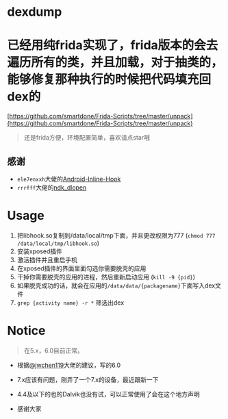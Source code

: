 # dexdump

# 已经用纯frida实现了，frida版本的会去遍历所有的类，并且加载，对于抽类的，能够修复那种执行的时候把代码填充回dex的
[https://github.com/smartdone/Frida-Scripts/tree/master/unpack](https://github.com/smartdone/Frida-Scripts/tree/master/unpack)
> 还是frida方便，环境配置简单，喜欢请点star哦

## 感谢
- `ele7enxxh`大佬的[Android-Inline-Hook](https://github.com/ele7enxxh/Android-Inline-Hook)
- `rrrfff`大佬的[ndk_dlopen](https://github.com/rrrfff/ndk_dlopen)

# Usage

1. 把libhook.so复制到/data/local/tmp下面，并且更改权限为777 (`chmod 777 /data/local/tmp/libhook.so`)
2. 安装xposed插件
3. 激活插件并且重启手机
4. 在xposed插件的界面里面勾选你需要脱壳的应用
5. 干掉你需要脱壳的应用的进程，然后重新启动应用 (`kill -9 {pid}`)
6. 如果脱壳成功的话，就会在应用的`/data/data/{packagename}`下面写入dex文件
7. `grep {activity name} -r *` 筛选出dex

# Notice

> 在5.x，6.0目前正常。

- 根据[@jwchen119](https://github.com/jwchen119)大佬的建议，写的6.0

- 7.x应该有问题，刚弄了一个7.x的设备，最近跟新一下

- 4.4及以下的也的Dalvik也没有试，可以正常使用了会在这个地方声明

- 感谢大家
